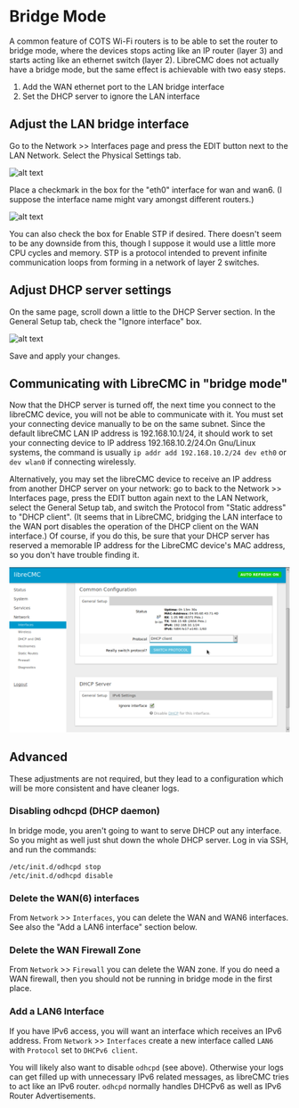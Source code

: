 # Bridge Mode

A common feature of COTS Wi-Fi routers is to be able to set the router
to bridge mode, where the devices stops acting like an IP router
(layer 3) and starts acting like an ethernet switch (layer
2). LibreCMC does not actually have a bridge mode, but the same effect
is achievable with two easy steps.

1. Add the WAN ethernet port to the LAN bridge interface
2. Set the DHCP server to ignore the LAN interface

## Adjust the LAN bridge interface

Go to the Network >> Interfaces page and press the EDIT button next to
the LAN Network. Select the Physical Settings tab.

![alt text](images/librecmc-default-interfaces.png "LibreCMC default
 interfaces view")

Place a checkmark in the box for the "eth0" interface for wan and
wan6. (I suppose the interface name might vary amongst different
routers.)

![alt text](images/librecmc-eth0-added-to-lan.png "Adjustments to
 LibreCMC interface physical settings")

You can also check the box for Enable STP if desired. There doesn't
seem to be any downside from this, though I suppose it would use a
little more CPU cycles and memory. STP is a protocol intended to
prevent infinite communication loops from forming in a network of
layer 2 switches.

## Adjust DHCP server settings

On the same page, scroll down a little to the DHCP Server section. In
the General Setup tab, check the "Ignore interface" box.

![alt text](images/librecmc-dhcp-server-ignore-lan.png "Setting
 LibreCMC DHCP server to ignore LAN interface")

Save and apply your changes.

## Communicating with LibreCMC in "bridge mode"

Now that the DHCP server is turned off, the next time you connect to
the libreCMC device, you will not be able to communicate with it. You
must set your connecting device manually to be on the same
subnet. Since the default libreCMC LAN IP address is 192.168.10.1/24,
it should work to set your connecting device to IP address
192.168.10.2/24.On Gnu/Linux systems, the command is usually `ip addr
add 192.168.10.2/24 dev eth0` or `dev wlan0` if connecting wirelessly.

Alternatively, you may set the libreCMC device to receive an IP
address from another DHCP server on your network: go to back to the
Network >> Interfaces page, press the EDIT button again next to the
LAN Network, select the General Setup tab, and switch the Protocol
from "Static address" to "DHCP client". (It seems that in LibreCMC,
bridging the LAN interface to the WAN port disables the operation of
the DHCP client on the WAN interface.) Of course, if you do this, be
sure that your DHCP server has reserved a memorable IP address for the
LibreCMC device's MAC address, so you don't have trouble finding it.

![alt text](images/librecmc-switch-lan-to-dhcp.png)

## Advanced

These adjustments are not required, but they lead to a configuration
which will be more consistent and have cleaner logs.

### Disabling odhcpd (DHCP daemon)

In bridge mode, you aren't going to want to serve DHCP out any
interface. So you might as well just shut down the whole DHCP
server. Log in via SSH, and run the commands:

```
/etc/init.d/odhcpd stop
/etc/init.d/odhcpd disable
```

### Delete the WAN(6) interfaces

From `Network` >> `Interfaces`, you can delete the WAN and WAN6
interfaces. See also the "Add a LAN6 interface" section below.

### Delete the WAN Firewall Zone

From `Network` >> `Firewall` you can delete the WAN zone. If you do
need a WAN firewall, then you should not be running in bridge mode in
the first place.

### Add a LAN6 Interface

If you have IPv6 access, you will want an interface which receives an
IPv6 address. From `Network` >> `Interfaces` create a new interface
called `LAN6` with `Protocol` set to `DHCPv6 client`.

You will likely also want to disable `odhcpd` (see above). Otherwise
your logs can get filled up with unnecessary IPv6 related messages, as
libreCMC tries to act like an IPv6 router. `odhcpd` normally handles
DHCPv6 as well as IPv6 Router Advertisements.
